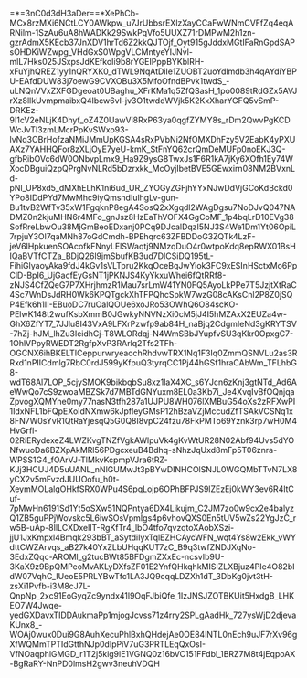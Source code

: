 =*=3nC0d3dH3aDer==*XePhCb-MCx8rzMXi6NCtLCY0AWkpw_u7JrUbbsrEXlzXayCCaFwWNmCVFfZq4eqARNilm-1SzAu6uA8hWADKk29SwkPqVfo5UUXZ71rDMPwM2h1zn-gzrAdmX5KEcb37JnXDV1hrTd6Z2kkQJTOjf_Oyt915gJddxMGtIFaRnGpdSAPsOHDKiWZwpg_VHdGxS0WpgVLCMntyeYIJNvl-mlL7Hks025JSxpsJdKEfkoIi9b8rYGEIPppBYKblRH-xFuYjhQREZ1yy1nQRYXK0_dTWL9NqAtDiIe1ZUOBT2uoYdlmdb3h4qAYdiYBPU-EAfdDUW83j7oewG9CVXOBu3X5MfoOfndBPvk1twdS_-uLNQnVVxZXFGDgeoat0UBaghu_XFrKMa1q5ZfQSasH_1po0089tRdGZx5AVJrXz8llkUvmpmaibxQ4Ibcw6vI-jv3O1twddWVjk5K2KxXharYGFQ5vSmP-DRKEz-9I1cV2eNLjK4Dhyf_oZ4Z0UawVi8RxP63ya0qgfZYMY8s_rDm2QwvPgKCDWcJvTl3zmLMcrPpKvSWxo93-lvNq3OBrHofzaNMiJMmUpKGSA4sRxPVbNi2NfOMXDhFzy5V2EabK4yPXUAXz7YAHHQFor8zXLjOyE7yeU-kmK_StFnYQ62crQmDeMUFp0noEKJ3Q-gfbRibOVc6dW0ONbvpLmx9_Ha9Z9ysG8TwxJs1F6R1kA7jKy6XOfh1Ey74WXocDBguiQzpQPrgNvNLRd5bDzrxkk_McOyjIbetBVE5GEwxirn08NM2BVxnLd-pNl_UP8xd5_dMXhELhK1ni6ud_UR_ZYOGyZGFjhYYxNJwDdVjGCoKdBckd0YPo8IDdPYd7MwMhc9iyQmsndIulhgLv-gun-Bu1tvB2WfTv35xW1FgqknP8egA4SosQ2xXgqdl2WAgDgsu7NoDJvQ047NADMZ0n2kjuMHN6r4MFo_gnJsz8HzEaThVOFX4GgCoMF_1p4bqLrD10EVg38SofRreLbwOu38MjGmBeoEDxanj0PCq9DJcalDqzI5NJ3S4We1Dm1Yt06OpiL7rpjuY3Ol7qaMNh87oGdCmdh-BPEhqrc63ZFBDDoG3ZQTk4LzF-jeV6lHpkuenSOAcofkFNnyLElSWaqtj9NMzqDuO4r0wtpoKdq8epRWX01BsHIQaBVTfCTZa_BDjQ26l9jmSbufKB3ud7DICSiDQ195tL-FihiGlyaoyAka9fdJ4kGv1sVLTpru2KkqOceBqJwYiok3FC9xESInHSctxMo6PpClD-BpI6_UjGacfEyGsNT1jPKNJS4KyYkxuWhei6fQtRRf8-zNJS4CfZQeG7P7XHrjhmzR1Mau7srLmW41YN0FQ5AyoLkPPe7T5JzjtXtRaC4Sc7WnDsJdRH0Wk6KPQTgckXhTFPQhcSpkW7wzG08cAKsCnl2P8Z0jSQP4Efk6h1II-EBuoDC7ruOalQOUe6xoJRo53OWhQ6O84scKO-PElwK148t2wufKsbXmmB0JGwkyNNVNzXi0cM5jJ4I5hMZAxX2EUZa4w-GhX6ZfYT7_7JJlu8I43VxA9LFXrPzwfp9ab84H_naBjq2CdgmIeNd3gKRYTSV-7hZj-hJM_lhZu3IeidhCj-T8WLORdqj-N4WmSBbJYupfvSU3qKkr0OpxgC7-1OhlVPpyRWEDT2RgfpXvP3RArlq2Tfs2TFh-OGCNX6ihBKELTICeppurwryeaochRhdvwTRX1Nq1F3Iq0ZmmQSNVLu2as3RRxd1nPIICdmlg7RbC0rdJ599yKfpuQ3tyrqCC1Pj44hGSf1hraCAbWm_TFLhbG8-wdT68Al7LOP_5cjySMOK9bikbqbSu8xz1laX4XC_s6YJcn6zKnj3gtNTd_Ad6AeWwQo7cS9zwoaMBZSk7d7MBTdGNYuxm8EL0a3Kb7i_Je4XvqIvBfOQnjqaZpvogXQMYne0my77nasN3tfh287a1UJPU8WH076lXMBuG54oXs2zRFXwPI1IdxNFL1bFQpEXoIdNXmw6kJpfleyGMsP12hBzaVZjMccudZfTSAkVCSNq1x8FN7W0sYvR1QtRaYjesqQ5G0Q8I8vpC24fzu78FkPMTo69Yznk3rp7wH0M4HvGrfl-02RiERydexeZ4LWZKvgTNZfVgkAWlpuVk4gKvWtUR28N02Abf94Uvs5dYONfwuoDa6BZXpAkMRl56PDgcxeuB4Bdhq-sNhzJqUxd8mFp5T06znra-WPSS1G4_fOArVJ-TlMkvKcpmpVJra6tRZ-KJj3HCUJ4D5uUANL_nNlGUMwJt3pBYwDINHCOlSNJL0WGQMbTTvN7LX8yCX2v5mFvzdJUUOofu_h0t-XeymMOLalgOHkfSRX0WPu4S6pqLojp6OPhBFPJS9lZEzEj0kWY3ev6R4ltCuf-7pMwHn6191Sd1Yt5oSXw51NQPntya6DX4Likujm_C2JM7zo0w9cx2e4balyzQ1ZB5guPPjWovskc5L6iwSOsVpmIgs4p6vhovQXS0En5tUV5wZs22YgJzC_rw5B-uAp-8IlLCXDxelIT-RgKfTr4_lbO4tfo7qvzqtoXAobXSzi-jjU1JxKmpxl4Bmqk293bBT_aSytdiIyxTqlEZHCAycWFN_wqt4Ys8w2Ekk_vWYdttCWZArvqs_aB27k40YxZLbUHqqKUT7zC_B9q3twfZNDJXqNo-3EdxZQqc-AROMl_g2tucBWt85BFDgmZXxEc-ncsvIb9U-3KaX9z9BpQMPeoMvAKLyDXfsZF01E2YnfQHkqhkMISIZLXBjuz4PIe4O82bIdW07VqhC_IUeoE5PRLYBwTfc1LA3JQ9cqqLDZXh1dT_3DbKg0jvt3tH-zsXi1Pvfb-i3M8cJ7L-QnpNp_2xc91EoGyqZc9yndx41l9OqFJbiQfe_1IzJNSJZOTBKUit5HxdgB_LHKEO7W4Jwqe-yedGXDavxTIDDAukmaPp1mjogJcvss71z4rry2SPLgAadHk_727ysWjD2djevaKUnx8_-WOAj0wux0Dui9G8AuhXecuPhlBxhQHdejAe0OE84lNTL0nEch9uJF7rXv96gXfWQMmTPTIdGtthNJp0dIpPiV7uG3PRTLEqQxOsI-VfNOaqphlGMGD_r1T2j5kig9lE1VGNQ0z16bVC151FFdbl_1BRZ7M8t4jEqpoAX-BgRaRY-NnPD0lmsH2gwv3neuhVDQH